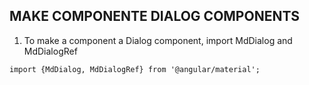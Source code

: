 ## MAKE COMPONENTE DIALOG COMPONENTS
1. To make a component  a Dialog component,  import MdDialog and MdDialogRef
```
import {MdDialog, MdDialogRef} from '@angular/material';
```

